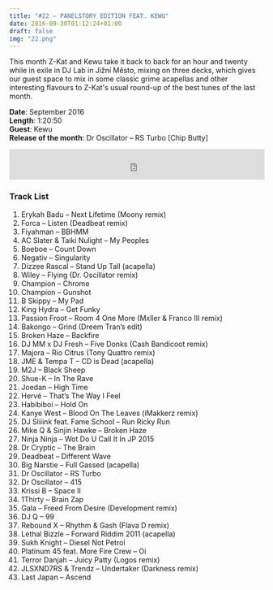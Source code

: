 ```yaml
---
title: "#22 – PANELSTORY EDITION FEAT. KEWU"
date: 2016-09-30T01:12:24+01:00
draft: false
img: "22.png"
---
```


This month Z-Kat and Kewu take it back to back for an hour and twenty while in exile in DJ Lab in Jižní Město, mixing on three decks, which gives our guest space to mix in some classic grime acapellas and other interesting flavours to Z-Kat's usual round-up of the best tunes of the last month.

**Date**: September 2016  
**Length**: 1:20:50  
**Guest**: Kewu  
**Release of the month**: Dr Oscillator – RS Turbo [Chip Butty]

<div>
<iframe width="100%" height="60" src="https://www.mixcloud.com/widget/iframe/?hide_cover=1&mini=1&feed=%2Fzkat%2Fmasquerave-podcast-22-panelstory-edition-feat-kewu%2F" frameborder="0" ></iframe>
</div>

### Track List

1. Erykah Badu – Next Lifetime (Moony remix)
2. Forca – Listen (Deadbeat remix)
3. Fiyahman – BBHMM
4. AC Slater & Taiki Nulight – My Peoples
5. Boeboe – Count Down
6. Negativ – Singularity
7. Dizzee Rascal – Stand Up Tall (acapella)
8. Wiley – Flying (Dr. Oscillator remix)
9. Champion – Chrome
10. Champion – Gunshot
11. B Skippy – My Pad
12. King Hydra – Get Funky
13. Passion Froot – Room 4 One More (Mxller & Franco III remix)
14. Bakongo – Grind (Dreem Tran’s edit)
15. Broken Haze – Backfire
16. DJ MM x DJ Fresh – Five Donks (Cash Bandicoot remix)
17. Majora – Rio Citrus (Tony Quattro remix)
18. JME & Tempa T – CD is Dead (acapella)
19. M2J – Black Sheep
20. Shue-K – In The Rave
21. Joedan – High Time
22. Hervé – That’s The Way I Feel
23. Habibiboi – Hold On
24. Kanye West – Blood On The Leaves (iMakkerz remix)
25. DJ Sliiink feat. Fame School – Run Ricky Run
26. Mike Q & Sinjin Hawke – Broken Haze
27. Ninja Ninja – Wot Do U Call It In JP 2015
28. Dr Cryptic – The Brain
29. Deadbeat – Different Wave
30. Big Narstie – Full Gassed (acapella)
31. Dr Oscillator – RS Turbo
32. Dr Oscillator – 415
33. Krissi B – Space II
34. 1Thirty – Brain Zap
35. Gala – Freed From Desire (Development remix)
36. DJ Q – 99
37. Rebound X – Rhythm & Gash (Flava D remix)
38. Lethal Bizzle – Forward Riddim 2011 (acapella)
39. Sukh Knight – Diesel Not Petrol
40. Platinum 45 feat. More Fire Crew – Oi
41. Terror Danjah – Juicy Patty (Logos remix)
42. JLSXND7RS & Trendz – Undertaker (Darkness remix)
43. Last Japan – Ascend
